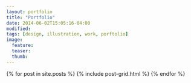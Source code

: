 ```yaml
---
layout: portfolio
title: "Portfolio"
date: 2014-06-02T15:05:16-04:00
modified:
tags: [design, illustration, work, porftolio]
image:
  feature:
  teaser:
  thumb:
---
```


<div class="tiles">
<!-- Taken out Work Categories! -->
{% for post in site.posts %}
  {% include post-grid.html %}
{% endfor %}
</div><!-- /.tiles -->

